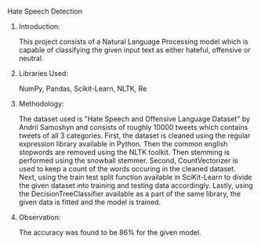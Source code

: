 Hate Speech Detection

1. Introduction:

   This project consists of a Natural Language Processing model which is capable of classifying the given input text as either hateful, offensive or neutral.

3. Libraries Used:

   NumPy, Pandas, Scikit-Learn, NLTK, Re

4. Methodology:

   The dataset used is "Hate Speech and Offensive Language Dataset" by Andrii Samoshyn and consists of roughly 10000 tweets which contains tweets of all 3 categories.
   First, the dataset is cleaned using the regular expression library available in Python. Then the common english stopwords are removed using the NLTK toolkit. Then stemming is performed using the
   snowball stemmer. Second, CountVectorizer is used to keep a count of the words occuring in the cleaned dataset. Next, using the train test split function available in SciKit-Learn to divide the given
   dataset into training and testing data accordingly. Lastly, using the DecisionTreeClassifier available as a part of the same library, the given data is fitted and the model is trained.

5. Observation:

   The accuracy was found to be 86% for the given model.
